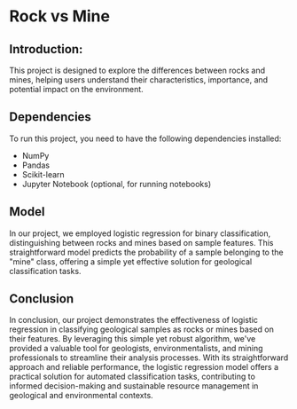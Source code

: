 # Rock vs Mine
## Introduction:
This project is designed to explore the differences between rocks and mines, helping users understand their characteristics, importance, and potential impact on the environment.
## Dependencies
To run this project, you need to have the following dependencies installed:
- NumPy
- Pandas
- Scikit-learn
- Jupyter Notebook (optional, for running notebooks)
## Model
In our project, we employed logistic regression for binary classification, distinguishing between rocks and mines based on sample features. This straightforward model predicts the probability of a sample belonging to the "mine" class, offering a simple yet effective solution for geological classification tasks.
## Conclusion
In conclusion, our project demonstrates the effectiveness of logistic regression in classifying geological samples as rocks or mines based on their features. By leveraging this simple yet robust algorithm, we've provided a valuable tool for geologists, environmentalists, and mining professionals to streamline their analysis processes. With its straightforward approach and reliable performance, the logistic regression model offers a practical solution for automated classification tasks, contributing to informed decision-making and sustainable resource management in geological and environmental contexts.
